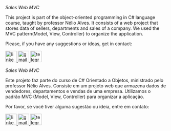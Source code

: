 *Sales Web MVC*

This project is part of the  object-oriented programming in C# language course, taught by professor Nélio Alves. It consists of a web project that stores data of sellers, departments and sales of a company. We used the MVC pattern(Model, View, Controller) to organize the application.

Please, if you have any suggestions or ideas, get in contact:

<div align="left">
  <a href="https://www.linkedin.com/in/williangon%C3%A7alves25/" target="_blank">
    <img src="https://img.shields.io/static/v1?message=LinkedIn&logo=linkedin&label=&color=0077B5&logoColor=white&labelColor=&style=for-the-badge" height="35" alt="linkedin logo"  />
  </a>
  <a href="mailto:santoswil81@gmail.com" target="_blank">
    <img src="https://img.shields.io/static/v1?message=Gmail&logo=gmail&label=&color=D14836&logoColor=white&labelColor=&style=for-the-badge" height="35" alt="gmail logo"  />
  </a>
  <a href="https://t.me/goncalveswilliam" target="_blank">
    <img src="https://img.shields.io/static/v1?message=Telegram&logo=telegram&label=&color=2CA5E0&logoColor=white&labelColor=&style=for-the-badge" height="35" alt="telegram logo"  />
  </a>
</div>


*Sales Web MVC*

Este projeto faz parte do curso de C# Orientado a Objetos, ministrado pelo professor Nélio Alves. Consiste em um projeto web que armazena dados de vendedores, departamentos e vendas de uma empresa. Utilizamos o padrão MVC (Model, View, Controller) para organizar a aplicação.

Por favor, se você tiver alguma sugestão ou ideia, entre em contato:

<div align="left">
  <a href="https://www.linkedin.com/in/williangon%C3%A7alves25/" target="_blank">
    <img src="https://img.shields.io/static/v1?message=LinkedIn&logo=linkedin&label=&color=0077B5&logoColor=white&labelColor=&style=for-the-badge" height="35" alt="linkedin logo"  />
  </a>
  <a href="mailto:santoswil81@gmail.com" target="_blank">
    <img src="https://img.shields.io/static/v1?message=Gmail&logo=gmail&label=&color=D14836&logoColor=white&labelColor=&style=for-the-badge" height="35" alt="gmail logo"  />
  </a>
  <a href="https://t.me/goncalveswilliam" target="_blank">
    <img src="https://img.shields.io/static/v1?message=Telegram&logo=telegram&label=&color=2CA5E0&logoColor=white&labelColor=&style=for-the-badge" height="35" alt="telegram logo"  />
  </a>
</div>